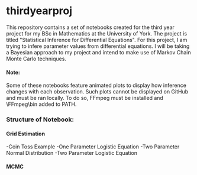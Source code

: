 # thirdyearproj
This repository contains a set of notebooks created for the third year project for my BSc in Mathematics at the University of York. The project is titled "Statistical Inference for Differential Equations". For this project, I am trying to infere parameter values from differential equations. I will be taking a Bayesian approach to my project and intend to make use of Markov Chain Monte Carlo techniques.

#### Note:
Some of these notebooks feature animated plots to display how inference changes with each observation. Such plots cannot be displayed on GitHub and must be ran locally. To do so, FFmpeg must be installed and \FFmpeg\bin added to PATH.

### Structure of Notebook:

#### Grid Estimation 
-Coin Toss Example
-One Parameter Logistic Equation 
-Two Parameter Normal Distribution
-Two Parameter Logistic Equation
  
#### MCMC
